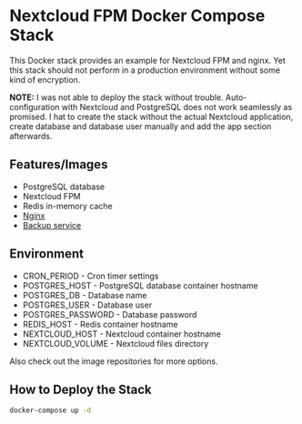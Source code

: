 # Nextcloud FPM Docker Compose Stack

This Docker stack provides an example for Nextcloud FPM and nginx. Yet this stack should not perform in a production environment without some kind of encryption.

**NOTE:** I was not able to deploy the stack without trouble. Auto-configuration with Nextcloud and PostgreSQL does not work seamlessly as promised. I hat to create the stack without the actual Nextcloud application, create database and database user manually and add the app section afterwards.

## Features/Images

- PostgreSQL database
- Nextcloud FPM
- Redis in-memory cache
- [Nginx](https://github.com/V1ncNet/docker/tree/master/nextcloud-nginx/nginx)
- [Backup service](https://github.com/V1ncNet/docker/tree/master/backup-nextcloud)

## Environment

- CRON_PERIOD - Cron timer settings
- POSTGRES_HOST - PostgreSQL database container hostname
- POSTGRES_DB - Database name
- POSTGRES_USER - Database user
- POSTGRES_PASSWORD - Database password
- REDIS_HOST - Redis container hostname
- NEXTCLOUD_HOST - Nextcloud container hostname
- NEXTCLOUD_VOLUME - Nextcloud files directory

Also check out the image repositories for more options.

## How to Deploy the Stack

```sh
docker-compose up -d
```